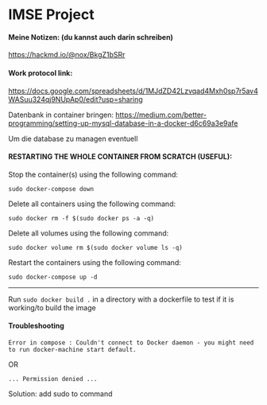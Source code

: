 # IMSE Project

#### Meine Notizen: (du kannst auch darin schreiben)
https://hackmd.io/@nox/BkgZ1bSRr

#### Work protocol link: 
https://docs.google.com/spreadsheets/d/1MJdZD42Lzvqad4Mxh0sp7r5av4WASuu324qj9NUpAp0/edit?usp=sharing

Datenbank in container bringen:
https://medium.com/better-programming/setting-up-mysql-database-in-a-docker-d6c69a3e9afe

Um die database zu managen eventuell



#### RESTARTING THE WHOLE CONTAINER FROM SCRATCH (USEFUL):

Stop the container(s) using the following command:

`sudo docker-compose down`

Delete all containers using the following command:

`sudo docker rm -f $(sudo docker ps -a -q)`

Delete all volumes using the following command:

`sudo docker volume rm $(sudo docker volume ls -q)`

Restart the containers using the following command:

`sudo docker-compose up -d`

----------------------------

Run `sudo docker build .` in a directory with a dockerfile to test if it is working/to build the image

#### Troubleshooting

`Error in compose : Couldn't connect to Docker daemon - you might need to run docker-machine start default.`

OR 

`... Permission denied ...`

Solution: add sudo to command

